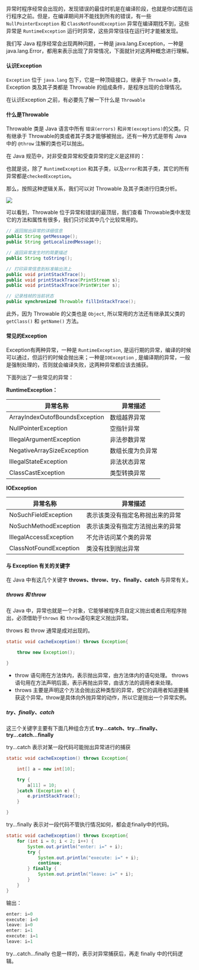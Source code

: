异常时程序经常会出现的，发现错误的最佳时机是在编译阶段，也就是你试图在运行程序之前。但是，在编译期间并不能找到所有的错误，有一些 `NullPointerException` 和 `ClassNotFoundException` 异常在编译期找不到，这些异常是 `RuntimeException` 运行时异常，这些异常往往在运行时才能被发现。

我们写 Java 程序经常会出现两种问题，一种是 java.lang.Exception，一种是 java.lang.Error，都用来表示出现了异常情况，下面就针对这两种概念进行理解。

#### 认识Exception

`Exception` 位于 `java.lang` 包下，它是一种顶级接口，继承于 `Throwable` 类，Exception 类及其子类都是 Throwable 的组成条件，是程序出现的合理情况。

在认识Exception 之前，有必要先了解一下什么是 `Throwable`

#### 什么是Throwable

Throwable 类是 Java 语言中所有 `错误(errors)` 和`异常(exceptions)`的父类。只有继承于 Throwable的类或者其子类才能够被抛出，还有一种方式是带有 Java 中的 `@throw` 注解的类也可以抛出。

在 Java 规范中，对非受查异常和受查异常的定义是这样的：

也就是说，除了 `RuntimeException` 和其子类，以及`error`和其子类，其它的所有异常都是`checkedException`。

那么，按照这种逻辑关系，我们可以对 Throwable 及其子类进行归类分析。

![](http://blog.tryna.top/img/2022-01-19-14-00-27.png)

可以看到，Throwable 位于异常和错误的最顶层，我们查看 Throwable类中发现它的方法和属性有很多，我们只讨论其中几个比较常用的。

```java
// 返回抛出异常的详细信息
public String getMessage();
public String getLocalizedMessage();

// 返回异常发生时的简要描述
public String toString();

// 打印异常信息到标准输出流上
public void printStackTrace();
public void printStackTrace(PrintStream s);
public void printStackTrace(PrintWriter s);

// 记录栈帧的当前状态
public synchronized Throwable fillInStackTrace();
```

此外，因为 Throwable 的父类也是 `Object`, 所以常用的方法还有继承其父类的`getClass()` 和 `getName()` 方法。

#### 常见的Exception

Exception有两种异常，一种是 `RuntimeException`, 是运行期的异常，编译的时候可以通过，但运行的时候会抛出来；一种是`IOException` , 是编译期的异常，一般是强制处理的，否则就会编译失败，这两种异常都应该去捕获。

下面列出了一些常见的异常：

**RuntimeException：**

| 异常名称 | 异常描述 |
|--|--|
| ArrayIndexOutofBoundsException | 数组越界异常 |
| NullPointerException | 空指针异常 |
| IllegalArgumentException | 非法参数异常 |
| NegativeArraySizeException | 数组长度为负异常 |
| IllegalStateException | 非法状态异常 |
| ClassCastException | 类型转换异常 |

**IOException**

| 异常名称 | 异常描述 |
|--|--|
| NoSuchFieldException | 表示该类没有指定名称抛出来的异常 |
| NoSuchMethodException | 表示该类没有指定方法抛出来的异常 |
| IllegalAccessException | 不允许访问某个类的异常 |
| ClassNotFoundException | 类没有找到抛出异常 |


#### 与 Exception 有关的关键字

在 Java 中有这几个关键字 **throws、throw、try、finally、catch** 与异常有关。

##### throws 和 throw

在 Java 中，异常也就是一个对象，它能够被程序员自定义抛出或者应用程序抛出，必须借助于`throws` 和 `throw`语句来定义抛出异常。

throws 和 throw 通常是成对出现的。

```java
static void cacheException() throws Exception{

    throw new Exception();

}
```

* throw 语句用在方法体内，表示抛出异常，由方法体内的语句处理。 throws 语句用在方法声明后面，表示再抛出异常，由该方法的调用者来处理。
* throws 主要是声明这个方法会抛出这种类型的异常，使它的调用者知道要捕获这个异常。throw是具体向外抛异常的动作，所以它是抛出一个异常实例。


##### try、finally、catch

这三个关键字主要有下面几种组合方式 **try...catch、try...finally、try...catch...finally**

try...catch 表示对某一段代码可能抛出异常进行的捕获

```java
static void cacheException() throws Exception{

    int[] a = new int[10];

    try {
        a[11] = 10;
    }catch (Exception e) {
        e.printStackTrace();
    }

}
```

try...finally 表示对一段代码不管执行情况如何，都会走finally中的代码。

```java
static void cacheException() throws Exception{
    for (int i = 0; i < 2; i++) {
        System.out.println("enter: i=" + i);
        try {
            System.out.println("execute: i=" + i);
            continue;
        } finally {
            System.out.println("leave: i=" + i);
        }
    }
}
```

输出：

```java
enter: i=0
execute: i=0
leave: i=0
enter: i=1
execute: i=1
leave: i=1
```

try...catch...finally 也是一样的，表示对异常捕获后，再走 finally 中的代码逻辑。